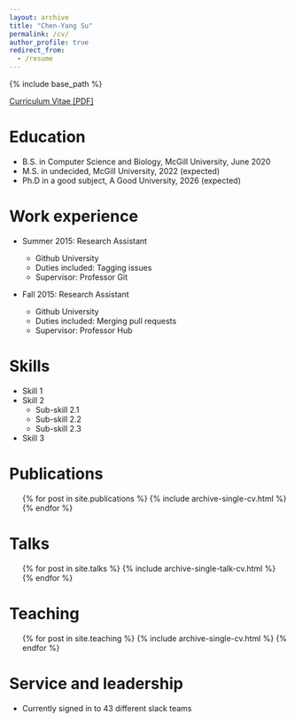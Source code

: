 ```yaml
---
layout: archive
title: "Chen-Yang Su"
permalink: /cv/
author_profile: true
redirect_from:
  - /resume
---
```


{% include base_path %}

[Curriculum Vitae [PDF]](http://chenyangsu.github.io./files/chenyangsu_cv_2020.pdf)

Education
======
* B.S. in Computer Science and Biology, McGill University, June 2020
* M.S. in undecided, McGill University, 2022 (expected)
* Ph.D in a good subject, A Good University, 2026 (expected)

Work experience
======
* Summer 2015: Research Assistant
  * Github University
  * Duties included: Tagging issues
  * Supervisor: Professor Git

* Fall 2015: Research Assistant
  * Github University
  * Duties included: Merging pull requests
  * Supervisor: Professor Hub
  
Skills
======
* Skill 1
* Skill 2
  * Sub-skill 2.1
  * Sub-skill 2.2
  * Sub-skill 2.3
* Skill 3

Publications
======
  <ul>{% for post in site.publications %}
    {% include archive-single-cv.html %}
  {% endfor %}</ul>
  
Talks
======
  <ul>{% for post in site.talks %}
    {% include archive-single-talk-cv.html %}
  {% endfor %}</ul>
  
Teaching
======
  <ul>{% for post in site.teaching %}
    {% include archive-single-cv.html %}
  {% endfor %}</ul>
  
Service and leadership
======
* Currently signed in to 43 different slack teams
